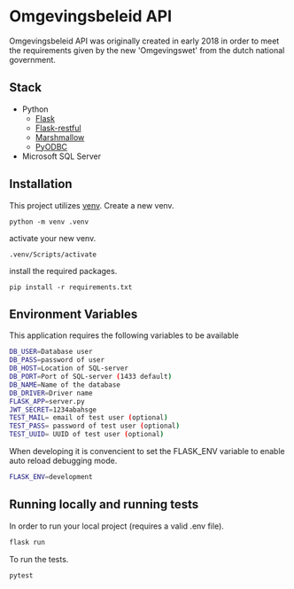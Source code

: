# Omgevingsbeleid API
Omgevingsbeleid API was originally created in early 2018 in order to meet the requirements
given by the new 'Omgevingswet' from the dutch national government.

## Stack
- Python
    + [Flask](http://flask.pocoo.org/)
    + [Flask-restful](https://github.com/flask-restful/flask-restful)
    + [Marshmallow](http://marshmallow.readthedocs.io/en/3.0/)
    + [PyODBC](https://github.com/mkleehammer/pyodbc)
- Microsoft SQL Server

## Installation
This project utilizes [venv](https://docs.python.org/3/tutorial/venv.html). Create a new venv.
```shell
python -m venv .venv
```
activate your new venv.
```shell
.venv/Scripts/activate
```
install the required packages.
```shell
pip install -r requirements.txt
```

## Environment Variables
This application requires the following variables to be available
``` bash
DB_USER=Database user
DB_PASS=password of user
DB_HOST=Location of SQL-server
DB_PORT=Port of SQL-server (1433 default)
DB_NAME=Name of the database
DB_DRIVER=Driver name
FLASK_APP=server.py
JWT_SECRET=1234abahsge
TEST_MAIL= email of test user (optional)
TEST_PASS= password of test user (optional)
TEST_UUID= UUID of test user (optional)
```
When developing it is convencient to set the FLASK_ENV variable to enable auto reload debugging mode.

```bash
FLASK_ENV=development
```

## Running locally and running tests
In order to run your local project (requires a valid .env file).
```bash
flask run
```

To run the tests.
```bash
pytest
```
